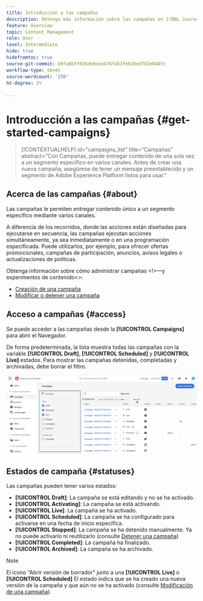 ```yaml
---
title: Introducción a las campañas
description: Obtenga más información sobre las campañas en [!DNL Journey Optimizer]
feature: Overview
topic: Content Management
role: User
level: Intermediate
hide: true
hidefromtoc: true
source-git-commit: b9fa6bff926eb8cee476fa53feb38ed783e048fc
workflow-type: tm+mt
source-wordcount: '250'
ht-degree: 2%

---
```



# Introducción a las campañas {#get-started-campaigns}

>[!CONTEXTUALHELP]
>id="campaigns_list"
>title="Campañas"
>abstract="Con Campañas, puede entregar contenido de una sola vez a un segmento específico en varios canales. Antes de crear una nueva campaña, asegúrese de tener un mensaje preestablecido y un segmento de Adobe Experience Platform listos para usar."

## Acerca de las campañas {#about}

Las campañas le permiten entregar contenido único a un segmento específico mediante varios canales.

A diferencia de los recorridos, donde las acciones están diseñadas para ejecutarse en secuencia, las campañas ejecutan acciones simultáneamente, ya sea inmediatamente o en una programación especificada. Puede utilizarlos, por ejemplo, para ofrecer ofertas promocionales, campañas de participación, anuncios, avisos legales o actualizaciones de políticas.

<!--Additionally, campaigns' content experiment feature allows you to test multiple variables of a delivery on populations samples, in order to define which treatment has the biggest impact on the targeted population.-->

Obtenga información sobre cómo administrar campañas &lt;!>—y experimentos de contenido&lt;>:
* [Creación de una campaña](create-campaign.md)
* [Modificar o detener una campaña](modify-stop-campaign.md)
<!--* [Create a content experiment](content-experiment.md)-->

## Acceso a campañas {#access}

Se puede acceder a las campañas desde la **[!UICONTROL Campaigns]** para abrir el Navegador.

De forma predeterminada, la lista muestra todas las campañas con la variable **[!UICONTROL Draft]**, **[!UICONTROL Scheduled]** y **[!UICONTROL Live]** estados. Para mostrar las campañas detenidas, completadas y archivadas, debe borrar el filtro.

![](assets/create-campaign-list.png)

## Estados de campaña {#statuses}

Las campañas pueden tener varios estados:

* **[!UICONTROL Draft]**: La campaña se está editando y no se ha activado.
* **[!UICONTROL Activating]**: La campaña se está activando.
* **[!UICONTROL Live]**: La campaña se ha activado.
* **[!UICONTROL Scheduled]**: La campaña se ha configurado para activarse en una fecha de inicio específica.
* **[!UICONTROL Stopped]**: La campaña se ha detenido manualmente. Ya no puede activarlo ni reutilizarlo (consulte [Detener una campaña](modify-stop-campaign.md#stop))
* **[!UICONTROL Completed]**: La campaña ha finalizado.
* **[!UICONTROL Archived]**: La campaña se ha archivado.

>[!NOTE]
>
>El icono &quot;Abrir versión de borrador&quot; junto a una **[!UICONTROL Live]** o **[!UICONTROL Scheduled]** El estado indica que se ha creado una nueva versión de la campaña y que aún no se ha activado (consulte [Modificación de una campaña](modify-stop-campaign.md#modify)).

